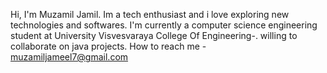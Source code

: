 Hi, I'm Muzamil Jamil.
Im a tech enthusiast and i love exploring new technologies and softwares.
I'm currently a computer science engineering student at University Visvesvaraya College Of Engineering-.
willing to collaborate on java projects.
How to reach me - muzamiljameel7@gmail.com

<!---
Muzamil-Jameel/Muzamil-Jameel is a ✨ special ✨ repository because its `README.md` (this file) appears on your GitHub profile.
You can click the Preview link to take a look at your changes.
--->

